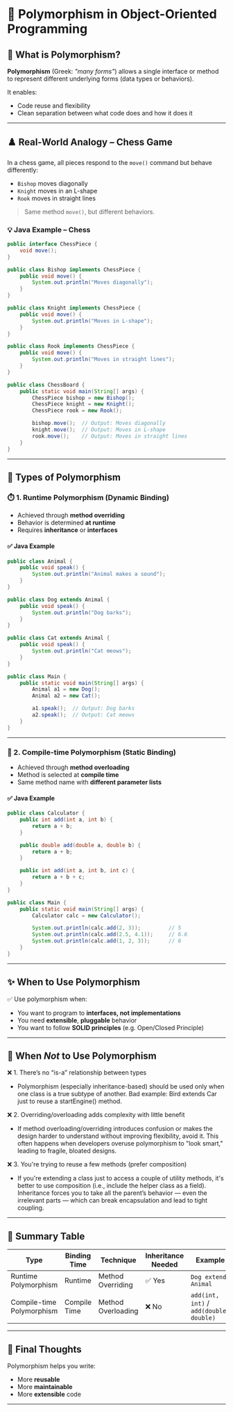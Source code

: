 <!--
author: "Avinash Gurugubelli",
date: "2023-10-01",
title: "Polymorphism in OOP",
description: "A comprehensive guide to understanding polymorphism in object-oriented programming with Java examples.",
tags: ["polymorphism", "OOP", "Java", "method overriding", "method overloading"]
-->


# 🔁 Polymorphism in Object-Oriented Programming

## 📖 What is Polymorphism?

**Polymorphism** (Greek: *"many forms"*) allows a single interface or method to represent different underlying forms (data types or behaviors).

It enables:
- Code reuse and flexibility
- Clean separation between what code does and how it does it

---

## ♟️ Real-World Analogy – Chess Game

In a chess game, all pieces respond to the `move()` command but behave differently:

- `Bishop` moves diagonally
- `Knight` moves in an L-shape
- `Rook` moves in straight lines

> Same method `move()`, but different behaviors.

### 💡 Java Example – Chess

```java
public interface ChessPiece {
    void move();
}

public class Bishop implements ChessPiece {
    public void move() {
        System.out.println("Moves diagonally");
    }
}

public class Knight implements ChessPiece {
    public void move() {
        System.out.println("Moves in L-shape");
    }
}

public class Rook implements ChessPiece {
    public void move() {
        System.out.println("Moves in straight lines");
    }
}

public class ChessBoard {
    public static void main(String[] args) {
        ChessPiece bishop = new Bishop();
        ChessPiece knight = new Knight();
        ChessPiece rook = new Rook();

        bishop.move();  // Output: Moves diagonally
        knight.move();  // Output: Moves in L-shape
        rook.move();    // Output: Moves in straight lines
    }
}
```

---

## 🧪 Types of Polymorphism

### ⏱️ 1. Runtime Polymorphism (Dynamic Binding)

- Achieved through **method overriding**
- Behavior is determined **at runtime**
- Requires **inheritance** or **interfaces**

#### ✅ Java Example

```java
public class Animal {
    public void speak() {
        System.out.println("Animal makes a sound");
    }
}

public class Dog extends Animal {
    public void speak() {
        System.out.println("Dog barks");
    }
}

public class Cat extends Animal {
    public void speak() {
        System.out.println("Cat meows");
    }
}

public class Main {
    public static void main(String[] args) {
        Animal a1 = new Dog();
        Animal a2 = new Cat();

        a1.speak();  // Output: Dog barks
        a2.speak();  // Output: Cat meows
    }
}
```

---

### 🧮 2. Compile-time Polymorphism (Static Binding)

- Achieved through **method overloading**
- Method is selected at **compile time**
- Same method name with **different parameter lists**

#### ✅ Java Example

```java
public class Calculator {
    public int add(int a, int b) {
        return a + b;
    }

    public double add(double a, double b) {
        return a + b;
    }

    public int add(int a, int b, int c) {
        return a + b + c;
    }
}

public class Main {
    public static void main(String[] args) {
        Calculator calc = new Calculator();

        System.out.println(calc.add(2, 3));         // 5
        System.out.println(calc.add(2.5, 4.1));     // 6.6
        System.out.println(calc.add(1, 2, 3));      // 6
    }
}
```

---

## ✨ When to Use Polymorphism

✅ Use polymorphism when:
- You want to program to **interfaces, not implementations**
- You need **extensible**, **pluggable** behavior
- You want to follow **SOLID principles** (e.g. Open/Closed Principle)

---

## 🚫 When *Not* to Use Polymorphism

❌ 1. There’s no “is-a” relationship between types

-   Polymorphism (especially inheritance-based) should be used only when one class is a true subtype of another.
Bad example: Bird extends Car just to reuse a startEngine() method.

❌ 2. Overriding/overloading adds complexity with little benefit
- If method overloading/overriding introduces confusion or makes the design harder to understand without improving flexibility, avoid it.
This often happens when developers overuse polymorphism to "look smart," leading to fragile, bloated designs.

❌ 3. You're trying to reuse a few methods (prefer composition)
- If you're extending a class just to access a couple of utility methods, it's better to use composition (i.e., include the helper class as a field).
Inheritance forces you to take all the parent’s behavior — even the irrelevant parts — which can break encapsulation and lead to tight coupling.

---

## 📌 Summary Table

| Type                     | Binding Time | Technique           | Inheritance Needed | Example                      |
|--------------------------|--------------|----------------------|--------------------|------------------------------|
| Runtime Polymorphism     | Runtime      | Method Overriding    | ✅ Yes             | `Dog extends Animal`         |
| Compile-time Polymorphism| Compile Time | Method Overloading   | ❌ No              | `add(int, int)` / `add(double, double)` |

---

## 💬 Final Thoughts

Polymorphism helps you write:
- More **reusable**
- More **maintainable**
- More **extensible** code

---
